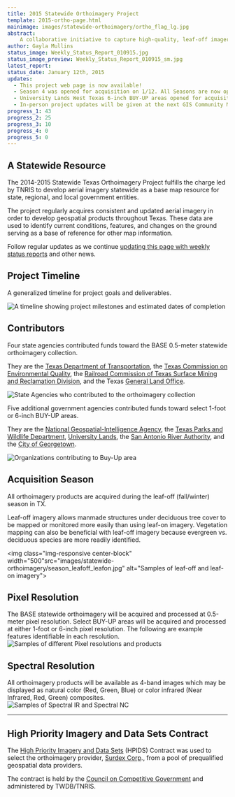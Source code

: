 ```yaml
---
title: 2015 Statewide Orthoimagery Project
template: 2015-ortho-page.html
mainimage: images/statewide-orthoimagery/ortho_flag_lg.jpg
abstract: 
    A collaborative initiative to capture high-quality, leaf-off imagery for the entire state, slated for public release in Winter 2015.
author: Gayla Mullins
status_image: Weekly_Status_Report_010915.jpg
status_image_preview: Weekly_Status_Report_010915_sm.jpg
latest_report: 
status_date: January 12th, 2015
updates:
  - This project web page is now available!
  - Season 4 was opened for acquisition on 1/12. All Seasons are now open for acquisition.
  - University Lands West Texas 6-inch BUY-UP areas opened for acquisition on 1/12.
  - In-person project updates will be given at the next GIS Community Meeting on 1/20.
progress_1: 43
progress_2: 25
progress_3: 10 
progress_4: 0
progress_5: 0
---
```

## A Statewide Resource
<p class="lead">The 2014-2015 Statewide Texas Orthoimagery Project fulfills the charge led by TNRIS to develop aerial imagery statewide as a base map resource for state, regional, and local government entities.</p>

<p class="lead">The project regularly acquires consistent and updated aerial imagery in order to develop geospatial products throughout Texas. These data are used to identify current conditions, features, and changes on the ground serving as a base of reference for other map information.</p>

<p class="lead">Follow regular updates as we continue <a class="smooth-scroll" href="#project-updates">updating this page with weekly status reports</a> and other news.</p>

## Project Timeline

<p class="lead">A generalized timeline for project goals and deliverables.</p>

<img class="img-responsive img-expand" src="/images/statewide-orthoimagery/timeline_2.jpg" alt="A timeline showing project milestones and estimated dates of completion">

## Contributors

<p class="lead">Four state agencies contributed funds toward the BASE 0.5-meter statewide orthoimagery collection.</p>

They are the [Texas Department of Transportation](http://www.txdot.gov), the [Texas Commission on Environmental Quality](http://www.tceq.state.tx.us), the [Railroad Commission of Texas Surface Mining and Reclamation Division](http://www.rrc.state.tx.us), and the Texas [General Land Office](http://www.glo.texas.gov).

<img class="img-responsive img-expand" src="/images/statewide-orthoimagery/statewide_contributors.jpg" alt="State Agencies who contributed to the orthoimagery collection">

<p class="lead">Five additional government agencies contributed funds toward select 1-foot or 6-inch BUY-UP areas.</p>

They are the [National Geospatial-Intelligence Agency](https://www.nga.mil/Pages/default.aspx), the [Texas Parks and Wildlife Department](https://tpwd.texas.gov/), [University Lands](http://www.utlands.utsystem.edu/), the [San Antonio River Authority](https://www.sara-tx.org/), and the [City of Georgetown](https://georgetown.org/).

<img class="img-responsive img-expand" src="/images/statewide-orthoimagery/buyup_contributors.jpg" alt="Organizations contributing to Buy-Up area">

## Acquisition Season

<p class="lead">All orthoimagery products are acquired during the leaf-off (fall/winter) season in TX.</p>

Leaf-off imagery allows manmade structures under deciduous tree cover to be mapped or monitored more easily than using leaf-on imagery. Vegetation mapping can also be beneficial with leaf-off imagery because evergreen vs. deciduous species are more readily identified.

<img class="img-responsive center-block" width="500"src="images/statewide-orthoimagery/season_leafoff_leafon.jpg" alt="Samples of leaf-off and leaf-on imagery">

## Pixel Resolution	
The BASE statewide orthoimagery will be acquired and processed at 0.5-meter pixel resolution. Select BUY-UP areas will be acquired and processed at either 1-foot or 6-inch pixel resolution. The following are example features identifiable in each resolution.
<img class="img-responsive center-block" src="images/statewide-orthoimagery/pixel_rez.jpg" alt="Samples of different Pixel resolutions and products">


## Spectral Resolution
All orthoimagery products will be available as 4-band images which may be displayed as natural color (Red, Green, Blue) or color infrared (Near Infrared, Red, Green) composites.
<img class="img-responsive center-block" src="/images/statewide-orthoimagery/spectral_samples.jpg" alt="Samples of Spectral IR and Spectral NC">

***

## High Priority Imagery and Data Sets Contract

The [High Priority Imagery and Data Sets](high-priority-imagery-data-sets) (HPIDS) Contract was used to select the orthoimagery provider, [Surdex Corp](http://www.surdex.com)., from a pool of prequalified geospatial data providers. 

The contract is held by the [Council on Competitive Government](http://www.ccg.state.tx.us) and administered by TWDB/TNRIS.
